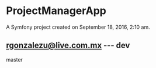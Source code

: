 ProjectManagerApp
=================

A Symfony project created on September 18, 2016, 2:10 am.

## rgonzalezu@live.com.mx --- dev
master